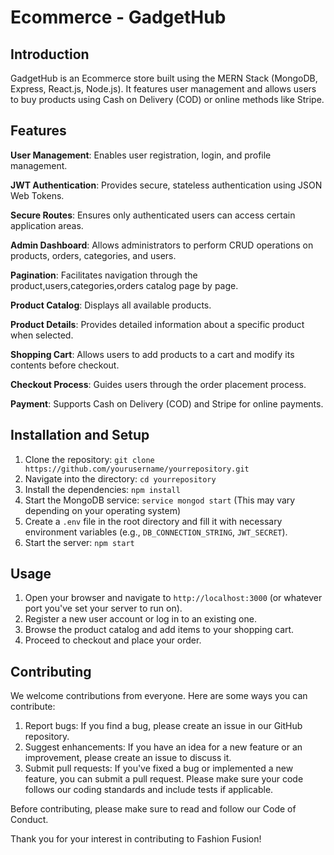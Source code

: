 # Ecommerce - GadgetHub

## Introduction

GadgetHub is an Ecommerce store built using the MERN Stack (MongoDB, Express, React.js, Node.js). It features user management and allows users to buy products using Cash on Delivery (COD) or online methods like Stripe.

## Features

**User Management**: Enables user registration, login, and profile management.

**JWT Authentication**: Provides secure, stateless authentication using JSON Web Tokens.

**Secure Routes**: Ensures only authenticated users can access certain application areas.

**Admin Dashboard**: Allows administrators to perform CRUD operations on products, orders, categories, and users.

**Pagination**: Facilitates navigation through the product,users,categories,orders catalog page by page.

**Product Catalog**: Displays all available products.

**Product Details**: Provides detailed information about a specific product when selected.

**Shopping Cart**: Allows users to add products to a cart and modify its contents before checkout.

**Checkout Process**: Guides users through the order placement process.

**Payment**: Supports Cash on Delivery (COD) and Stripe for online payments.


## Installation and Setup

1. Clone the repository: `git clone https://github.com/yourusername/yourrepository.git`
2. Navigate into the directory: `cd yourrepository`
3. Install the dependencies: `npm install`
4. Start the MongoDB service: `service mongod start` (This may vary depending on your operating system)
5. Create a `.env` file in the root directory and fill it with necessary environment variables (e.g., `DB_CONNECTION_STRING`, `JWT_SECRET`).
6. Start the server: `npm start`

## Usage

1. Open your browser and navigate to `http://localhost:3000` (or whatever port you've set your server to run on).
2. Register a new user account or log in to an existing one.
3. Browse the product catalog and add items to your shopping cart.
4. Proceed to checkout and place your order.

## Contributing

We welcome contributions from everyone. Here are some ways you can contribute:

1. Report bugs: If you find a bug, please create an issue in our GitHub repository.
2. Suggest enhancements: If you have an idea for a new feature or an improvement, please create an issue to discuss it.
3. Submit pull requests: If you've fixed a bug or implemented a new feature, you can submit a pull request. Please make sure your code follows our coding standards and include tests if applicable.

Before contributing, please make sure to read and follow our Code of Conduct.

Thank you for your interest in contributing to Fashion Fusion!


